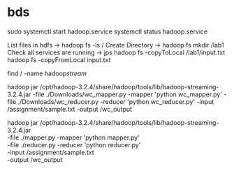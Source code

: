 # bds

sudo systemctl start hadoop.service
systemctl status hadoop.service

List files in hdfs -> hadoop fs -ls /
Create Directory -> hadoop fs mkdir /lab1
Check all services are running -> jps
hadoop fs -copyToLocal /lab1/input.txt
hadoop fs -copyFromLocal input.txt

find / -name hadoop*stream*


hadoop jar /opt/hadoop-3.2.4/share/hadoop/tools/lib/hadoop-streaming-3.2.4.jar -file ./Downloads/wc_mapper.py -mapper 'python wc_mapper.py' -file ./Downloads/wc_reducer.py -reducer 'python wc_reducer.py' -input /assignment/sample.txt -output /wc_output 


hadoop jar /opt/hadoop-3.2.4/share/hadoop/tools/lib/hadoop-streaming-3.2.4.jar \
-file ./mapper.py -mapper 'python mapper.py' \
-file ./reducer.py -reducer 'python reducer.py' \
-input /assignment/sample.txt \
-output /wc_output 
